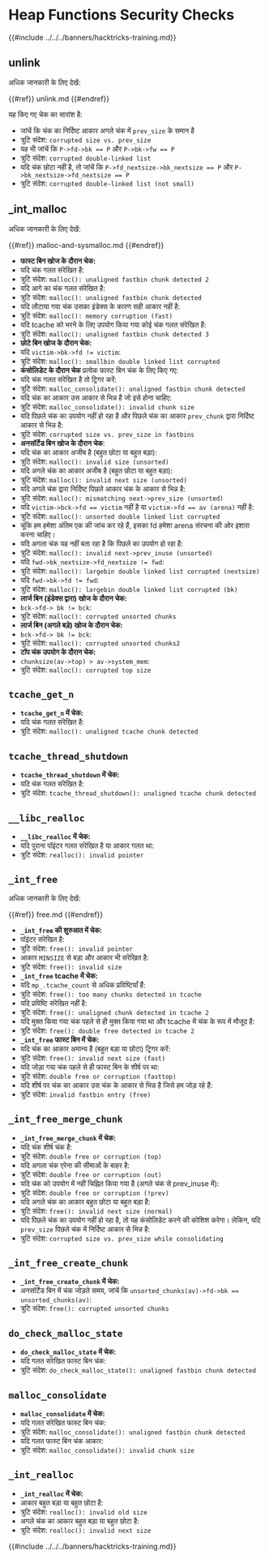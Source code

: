 # Heap Functions Security Checks

{{#include ../../../banners/hacktricks-training.md}}

## unlink

अधिक जानकारी के लिए देखें:


{{#ref}}
unlink.md
{{#endref}}

यह किए गए चेक का सारांश है:

- जांचें कि चंक का निर्दिष्ट आकार अगले चंक में `prev_size` के समान है
- त्रुटि संदेश: `corrupted size vs. prev_size`
- यह भी जांचें कि `P->fd->bk == P` और `P->bk->fw == P`
- त्रुटि संदेश: `corrupted double-linked list`
- यदि चंक छोटा नहीं है, तो जांचें कि `P->fd_nextsize->bk_nextsize == P` और `P->bk_nextsize->fd_nextsize == P`
- त्रुटि संदेश: `corrupted double-linked list (not small)`

## \_int_malloc

अधिक जानकारी के लिए देखें:


{{#ref}}
malloc-and-sysmalloc.md
{{#endref}}

- **फास्ट बिन खोज के दौरान चेक:**
- यदि चंक गलत संरेखित है:
- त्रुटि संदेश: `malloc(): unaligned fastbin chunk detected 2`
- यदि आगे का चंक गलत संरेखित है:
- त्रुटि संदेश: `malloc(): unaligned fastbin chunk detected`
- यदि लौटाया गया चंक उसका इंडेक्स के कारण सही आकार नहीं है:
- त्रुटि संदेश: `malloc(): memory corruption (fast)`
- यदि tcache को भरने के लिए उपयोग किया गया कोई चंक गलत संरेखित है:
- त्रुटि संदेश: `malloc(): unaligned fastbin chunk detected 3`
- **छोटे बिन खोज के दौरान चेक:**
- यदि `victim->bk->fd != victim`:
- त्रुटि संदेश: `malloc(): smallbin double linked list corrupted`
- **कंसोलिडेट के दौरान चेक** प्रत्येक फास्ट बिन चंक के लिए किए गए:
- यदि चंक गलत संरेखित है तो ट्रिगर करें:
- त्रुटि संदेश: `malloc_consolidate(): unaligned fastbin chunk detected`
- यदि चंक का आकार उस आकार से भिन्न है जो इसे होना चाहिए:
- त्रुटि संदेश: `malloc_consolidate(): invalid chunk size`
- यदि पिछले चंक का उपयोग नहीं हो रहा है और पिछले चंक का आकार `prev_chunk` द्वारा निर्दिष्ट आकार से भिन्न है:
- त्रुटि संदेश: `corrupted size vs. prev_size in fastbins`
- **अनसॉर्टेड बिन खोज के दौरान चेक**:
- यदि चंक का आकार अजीब है (बहुत छोटा या बहुत बड़ा):
- त्रुटि संदेश: `malloc(): invalid size (unsorted)`
- यदि अगले चंक का आकार अजीब है (बहुत छोटा या बहुत बड़ा):
- त्रुटि संदेश: `malloc(): invalid next size (unsorted)`
- यदि अगले चंक द्वारा निर्दिष्ट पिछले आकार चंक के आकार से भिन्न है:
- त्रुटि संदेश: `malloc(): mismatching next->prev_size (unsorted)`
- यदि `victim->bck->fd == victim` नहीं है या `victim->fd == av (arena)` नहीं है:
- त्रुटि संदेश: `malloc(): unsorted double linked list corrupted`
- चूंकि हम हमेशा अंतिम एक की जांच कर रहे हैं, इसका fd हमेशा arena संरचना की ओर इशारा करना चाहिए।
- यदि अगला चंक यह नहीं बता रहा है कि पिछले का उपयोग हो रहा है:
- त्रुटि संदेश: `malloc(): invalid next->prev_inuse (unsorted)`
- यदि `fwd->bk_nextsize->fd_nextsize != fwd`:
- त्रुटि संदेश: `malloc(): largebin double linked list corrupted (nextsize)`
- यदि `fwd->bk->fd != fwd`:
- त्रुटि संदेश: `malloc(): largebin double linked list corrupted (bk)`
- **लार्ज बिन (इंडेक्स द्वारा) खोज के दौरान चेक:**
- `bck->fd-> bk != bck`:
- त्रुटि संदेश: `malloc(): corrupted unsorted chunks`
- **लार्ज बिन (अगले बड़े) खोज के दौरान चेक:**
- `bck->fd-> bk != bck`:
- त्रुटि संदेश: `malloc(): corrupted unsorted chunks2`
- **टॉप चंक उपयोग के दौरान चेक:**
- `chunksize(av->top) > av->system_mem`:
- त्रुटि संदेश: `malloc(): corrupted top size`

## `tcache_get_n`

- **`tcache_get_n` में चेक:**
- यदि चंक गलत संरेखित है:
- त्रुटि संदेश: `malloc(): unaligned tcache chunk detected`

## `tcache_thread_shutdown`

- **`tcache_thread_shutdown` में चेक:**
- यदि चंक गलत संरेखित है:
- त्रुटि संदेश: `tcache_thread_shutdown(): unaligned tcache chunk detected`

## `__libc_realloc`

- **`__libc_realloc` में चेक:**
- यदि पुराना पॉइंटर गलत संरेखित है या आकार गलत था:
- त्रुटि संदेश: `realloc(): invalid pointer`

## `_int_free`

अधिक जानकारी के लिए देखें:


{{#ref}}
free.md
{{#endref}}

- **`_int_free` की शुरुआत में चेक:**
- पॉइंटर संरेखित है:
- त्रुटि संदेश: `free(): invalid pointer`
- आकार `MINSIZE` से बड़ा और आकार भी संरेखित है:
- त्रुटि संदेश: `free(): invalid size`
- **`_int_free` tcache में चेक:**
- यदि `mp_.tcache_count` से अधिक प्रविष्टियाँ हैं:
- त्रुटि संदेश: `free(): too many chunks detected in tcache`
- यदि प्रविष्टि संरेखित नहीं है:
- त्रुटि संदेश: `free(): unaligned chunk detected in tcache 2`
- यदि मुक्त किया गया चंक पहले से ही मुक्त किया गया था और tcache में चंक के रूप में मौजूद है:
- त्रुटि संदेश: `free(): double free detected in tcache 2`
- **`_int_free` फास्ट बिन में चेक:**
- यदि चंक का आकार अमान्य है (बहुत बड़ा या छोटा) ट्रिगर करें:
- त्रुटि संदेश: `free(): invalid next size (fast)`
- यदि जोड़ा गया चंक पहले से ही फास्ट बिन के शीर्ष पर था:
- त्रुटि संदेश: `double free or corruption (fasttop)`
- यदि शीर्ष पर चंक का आकार उस चंक के आकार से भिन्न है जिसे हम जोड़ रहे हैं:
- त्रुटि संदेश: `invalid fastbin entry (free)`

## **`_int_free_merge_chunk`**

- **`_int_free_merge_chunk` में चेक:**
- यदि चंक शीर्ष चंक है:
- त्रुटि संदेश: `double free or corruption (top)`
- यदि अगला चंक एरेना की सीमाओं के बाहर है:
- त्रुटि संदेश: `double free or corruption (out)`
- यदि चंक को उपयोग में नहीं चिह्नित किया गया है (अगले चंक से prev_inuse में):
- त्रुटि संदेश: `double free or corruption (!prev)`
- यदि अगले चंक का आकार बहुत छोटा या बहुत बड़ा है:
- त्रुटि संदेश: `free(): invalid next size (normal)`
- यदि पिछले चंक का उपयोग नहीं हो रहा है, तो यह कंसोलिडेट करने की कोशिश करेगा। लेकिन, यदि `prev_size` पिछले चंक में निर्दिष्ट आकार से भिन्न है:
- त्रुटि संदेश: `corrupted size vs. prev_size while consolidating`

## **`_int_free_create_chunk`**

- **`_int_free_create_chunk` में चेक:**
- अनसॉर्टेड बिन में चंक जोड़ते समय, जांचें कि `unsorted_chunks(av)->fd->bk == unsorted_chunks(av)`:
- त्रुटि संदेश: `free(): corrupted unsorted chunks`

## `do_check_malloc_state`

- **`do_check_malloc_state` में चेक:**
- यदि गलत संरेखित फास्ट बिन चंक:
- त्रुटि संदेश: `do_check_malloc_state(): unaligned fastbin chunk detected`

## `malloc_consolidate`

- **`malloc_consolidate` में चेक:**
- यदि गलत संरेखित फास्ट बिन चंक:
- त्रुटि संदेश: `malloc_consolidate(): unaligned fastbin chunk detected`
- यदि गलत फास्ट बिन चंक आकार:
- त्रुटि संदेश: `malloc_consolidate(): invalid chunk size`

## `_int_realloc`

- **`_int_realloc` में चेक:**
- आकार बहुत बड़ा या बहुत छोटा है:
- त्रुटि संदेश: `realloc(): invalid old size`
- अगले चंक का आकार बहुत बड़ा या बहुत छोटा है:
- त्रुटि संदेश: `realloc(): invalid next size`

{{#include ../../../banners/hacktricks-training.md}}
